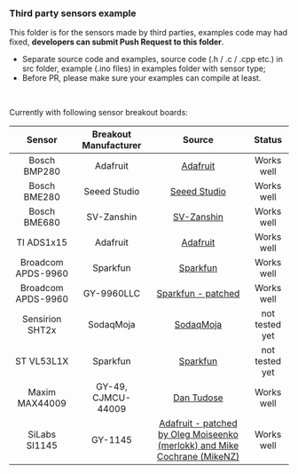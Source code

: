 ### Third party sensors example

This folder is for the sensors made by third parties, examples code may had fixed, **developers can submit Push Request to this folder**.

- Separate source code and examples, source code (.h / .c / .cpp etc.) in src folder, example (.ino files) in examples folder with sensor type;
- Before PR, please make sure your examples can compile at least.

&nbsp;

Currently with following sensor breakout boards:

|       Sensor       | Breakout Manufacturer |                                                                 Source                                                                  |     Status     |
|:------------------:|:---------------------:|:---------------------------------------------------------------------------------------------------------------------------------------:|:--------------:|
|    Bosch BMP280    |       Adafruit        |                                     [Adafruit](https://github.com/adafruit/Adafruit_BMP280_Library)                                     |   Works well   |
|    Bosch BME280    |     Seeed Studio      |                                      [Seeed Studio](https://github.com/Seeed-Studio/Grove_BME280)                                       |   Works well   |
|    Bosch BME680    |      SV-Zanshin       |                                           [SV-Zanshin](https://github.com/SV-Zanshin/BME680)                                            |   Works well   |
|     TI ADS1x15     |       Adafruit        |                                        [Adafruit](https://github.com/adafruit/Adafruit_ADS1X15)                                         |   Works well   |
| Broadcom APDS-9960 |       Sparkfun        |                                [Sparkfun](https://github.com/sparkfun/APDS-9960_RGB_and_Gesture_Sensor)                                 |   Works well   |
| Broadcom APDS-9960 |      GY-9960LLC       |                       [Sparkfun - patched](https://github.com/sparkfun/APDS-9960_RGB_and_Gesture_Sensor/pull/25)                        |   Works well   |
|  Sensirion SHT2x   |       SodaqMoja       |                                          [SodaqMoja](https://github.com/SodaqMoja/Sodaq_SHT2x)                                          | not tested yet |
|     ST VL53L1X     |       Sparkfun        |                                [Sparkfun](https://github.com/sparkfun/SparkFun_VL53L1X_Arduino_Library)                                 | not tested yet |
|   Maxim MAX44009   |  GY-49, CJMCU-44009   |                                           [Dan Tudose](https://github.com/dantudose/MAX44009)                                           |   Works well   |
|   SiLabs SI1145    |        GY-1145        | [Adafruit - patched by Oleg Moiseenko (merlokk) and Mike Cochrane (MikeNZ)](https://github.com/mikenz/A9_Adafruit_SI1145/tree/CubeCell) |   Works well   |

